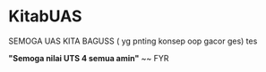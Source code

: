 # KitabUAS
SEMOGA UAS KITA BAGUSS ( yg pnting konsep oop gacor ges)
tes

__"Semoga nilai UTS 4 semua amin"__ ~~ FYR
